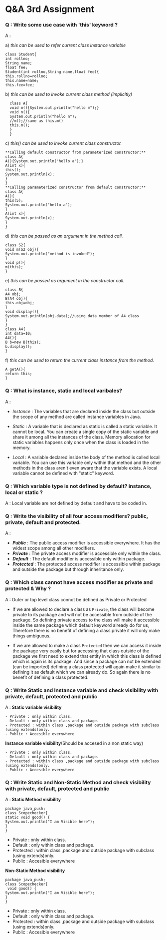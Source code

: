 # Q&A 3rd Assignment


### Q : Write some use case with 'this' keyword ?
A : 
                                          
   a)  _this can be used to refer current class instance variable_
                              
    class Student{  
    int rollno;  
    String name;  
    float fee;  
    Student(int rollno,String name,float fee){  
    this.rollno=rollno;  
    this.name=name;  
    this.fee=fee;  
 b) _this can be used to invoke current class method (implicitly)_
 
      class A{  
      void m(){System.out.println("hello m");}  
      void n(){  
      System.out.println("hello n");  
      //m();//same as this.m()  
      this.m();  
      }  
      }  
   
   c) _this() can be used to invoke current class constructor._
    
    **Calling default constructor from parameterized constructor:**
    class A{  
    A(){System.out.println("hello a");}  
    A(int x){  
    this();  
    System.out.println(x);  
    }  
    }
    **Calling parameterized constructor from default constructor:**
    class A{  
    A(){  
    this(5);  
    System.out.println("hello a");  
    }  
    A(int x){  
    System.out.println(x);  
    }  
    }  

d) _this can be passed as an argument in the method call._
     
    class S2{  
    void m(S2 obj){  
    System.out.println("method is invoked");  
    }  
    void p(){  
    m(this);  
    }  

e) _this can be passed as argument in the constructor call._
       
    class B{  
    A4 obj;  
    B(A4 obj){  
    this.obj=obj;  
    }  
    void display(){  
    System.out.println(obj.data);//using data member of A4 class  
    }  
    }  
    class A4{  
    int data=10;  
    A4(){  
    B b=new B(this);  
    b.display();  
    }  
    
f) _this can be used to return the current class instance from the method._

    A getA(){  
    return this;  
    }  

### Q : What is instance, static and local varibales?
A : 
  +  _Instance_ : The variables that are declared inside the class but outside the scope of any method are called instance variables in Java.
    
  + _Static_ :   A variable that is declared as static is called a static variable. It cannot be local. You can create a single copy of the static variable and share                    it among all the instances of the class. Memory allocation for static variables happens only once when the class is loaded in the memory.
   
  + _Local_ :    A variable declared inside the body of the method is called local variable. You can use this variable only within that method and the other methods in                  the class aren't even aware that the variable exists. A local variable cannot be defined with "static" keyword.

### Q : Which variable type is not defined by default? instance, local or static ?
A : Local variable  are not defined by default and have to be coded in.

### Q : Write the visibility of all four access modifiers? public, private, default and protected.
A : 
   + **_Public_** : The public access modifier is accessible everywhere. It has the widest scope among all other modifiers.
   + **_Private_** : The private access modifier is accessible only within the class.
   + **_Default_** : The default modifier is accessible only within package.
   + **_Protected_** : The protected access modifier is accessible within package and outside the package but through inheritance only.

### Q : Which class cannot have access modifier as private and protected & Why ?
A : Outer or top level class connot be defined as Private or Protected
   - If we are allowed to declare a class as `Private`, the class will become private to its package and will not be accessible from outside of the package.
      So defining private access to the class will make it accessible inside the same package which default keyword already do for us, Therefore there is no benefit of       defining a class private it will only make things ambiguous.
     
   - If we are allowed to make a class `Protected` then we can access it inside the package very easily but for accessing that class outside of the package we first        need to extend that entity in which this class is defined which is again is its package.
     And since a package can not be extended (can be imported) defining a class protected will again make it similar to defining it as default which we can already do.      So again there is no benefit of defining a class protected.

### Q : Write Static and Instance variable and check visibility with private, default, protected and public
A :  **__Static variable visibility__**
            
    - Private : only within class.
    - Default : only within class and package.
    - Protected : within class ,package and outside package with subclass (using extends)only.
    - Public : Accesible everywhere 
  
  **__Instance variable visibility__**(Should be accesed in a non static way)
   
    - Private : only within class.
    - Default : only within class and package.
    - Protected : within class ,package and outside package with subclass (using extends)only.
    - Public : Accesible everywhere 

### Q : Write Static and Non-Static Method and check visibility with private, default, protected and public
A : **__Static Method visibility__**

    package java_push;
    class Scopechecker{
    static void good() {
    System.out.println("I am Visible here");
    }
    }
- Private : only within class.
- Default : only within class and package.
- Protected : within class ,package and outside package with subclass (using extends)only.
- Public : Accesible everywhere 

**__Non-Static Method visibility__**

    package java_push;
    class Scopechecker{
     void good() {
    System.out.println("I am Visible here");
    }
    }
- Private : only within class.
- Default : only within class and package.
- Protected : within class ,package and outside package with subclass (using extends)only.
- Public : Accesible everywhere 
